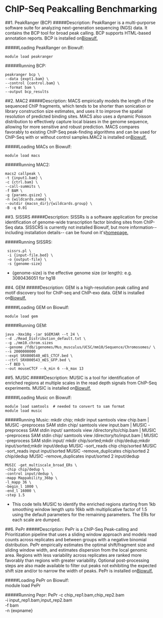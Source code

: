# ChIP-Seq Peakcalling Benchmarking
   

##1. PeakRanger (BCP)
#####Description:
PeakRanger is a multi-purporse software suite for analyzing next-generation sequencing (NGS) data. 
It contains the BCP tool for broad peak calling. BCP supports HTML-based annotation reports. 
BCP is installed on[Biowulf.](https://hpc.nih.gov/apps/peakranger.html) 

#####Loading PeakRanger on Biowulf:

    module load peakranger
 
#####Running BCP:  

    peakranger bcp \
    --data {expt1.bam} \
    --control {control.bam} \
    --format bam \
    --output bcp_results


##2. MAC2 
#####Description:
MACS empirically models the length of the sequenced ChIP fragments, which tends to be shorter than sonication or library 
construction size estimates, and uses it to improve the spatial resolution of predicted binding sites. MACS also uses a 
dynamic Poisson distribution to effectively capture local biases in the genome sequence, allowing for more sensitive and 
robust prediction. MACS compares favorably to existing ChIP-Seq peak-finding algorithms and can be used for ChIP-Seq with 
or without control samples.MAC2 is installed on[Biowulf.](https://hpc.nih.gov/apps/macs.html)  

#####Loading MACs on Biowulf:

    module load macs


#####Running MAC2:  

    macs2 callpeak \
    -t {input1.bam} \
    -c {ctrl.bam} \
    --call-summits \
    -f BAM \
    -g {params.gsize} \
    -n {wildcards.name} \
    --outdir {macsn_dir}/{wildcards.group} \
    -B -q 0.01



##3. SISSRS
#####Description: 
SISSRs is a software application for precise identification of genome-wide transcription factor binding
sites from ChIP-Seq data. SISSCRS is currently not installed Biowulf, but more information-- including installation details-- 
can be found on it's[homepage.](https://dir.nhlbi.nih.gov/papers/lmi/epigenomes/sissrs/SISSRs-Manual.pdf)

#####Running SISSRS:  

     sissrs.pl \
     -i {input-file.bed} \
     -o {output-file} \
     -s {genome-size}
   * {genome-size} is the effective genome size (or length): e.g. 3080436051 for hg18

##4. GEM 
#####Description: 
GEM is a high-resolution peak calling and motif discovery tool for ChIP-seq and ChIP-exo data. 
GEM is installed on[Biowulf.](https://hpc.nih.gov/apps/gem.html)

#####Loading GEM on Biowulf:

    module load gem

#####Running GEM:  

    java -Xmx10g -jar $GEMJAR --t 24 \
    --d ./Read_Distribution_default.txt \
    --g ./mm10.chrom.sizes 
    --genome /fdb/igenomes/Mus_musculus/UCSC/mm10/Sequence/Chromosomes/ \
    --s 2000000000 
    --expt SRX000540_mES_CTCF.bed \
    --ctrl SRX000543_mES_GFP.bed \
    --f BED \
    --out mouseCTCF --k_min 6 --k_max 13


##5. MUSIC
#####Description: 
MUSIC is a tool for identification of enriched regions at multiple scales in the read depth signals from ChIP-Seq experiments. 
MUSIC is installed on[Biowulf.](https://hpc.nih.gov/apps/music.html)

#####Loading Music on Biowulf:

    module load samtools  # needed to convert to sam format
    module load music

#####Running Music:
    mkdir chip; mkdir input
    samtools view chip.bam | MUSIC -preprocess SAM stdin chip/ 
    samtools view input.bam | MUSIC -preprocess SAM stdin input/
    samtools view /directory/to/chip.bam | MUSIC -preprocess SAM stdin chip/ 
    samtools view /directory/to/input.bam | MUSIC -preprocess SAM stdin input/
    mkdir chip/sorted;mkdir chip/dedup;mkdir input/sorted;mkdir input/dedup
    MUSIC -sort_reads chip chip/sorted 
    MUSIC -sort_reads input input/sorted 
    MUSIC -remove_duplicates chip/sorted 2 chip/dedup 
    MUSIC -remove_duplicates input/sorted 2 input/dedup
      
    MUSIC -get_multiscale_broad_ERs \
    -chip chip/dedup \
    -control input/dedup \
    -mapp Mappability_36bp \
    -l_mapp 36 \
    -begin_l 1000 \
    -end_l 16000 \
    -step 1.5
   * This code tells MUSIC to identify the enriched regions starting from 1kb smoothing window length upto 16kb with 
   multiplicative factor of 1.5 using the default parameters for the remaining parameters. The ERs for each scale are dumped.
    

##6. PePr
#####Description:
PePr is a ChIP-Seq Peak-calling and Prioritization pipeline that uses a sliding window approach and models read counts 
across replicates and between groups with a negative binomial distribution. PePr empirically estimates the optimal 
shift/fragment size and sliding window width, and estimates dispersion from the local genomic area. Regions with less 
variability across replicates are ranked more favorably than regions with greater variability. Optional post-processing 
steps are also made available to filter out peaks not exhibiting the expected shift size and/or to narrow the width of peaks. 
PePr is installed on[Biowulf.](https://hpc.nih.gov/apps/PePr.html)

#####Loading PePr on Biowulf:  
    module load PePr

#####Running Pepr:
    PePr -c chip_rep1.bam,chip_rep2.bam \
    -i input_rep1.bam,input_rep2.bam \
    -f bam \
    -n {expname}
